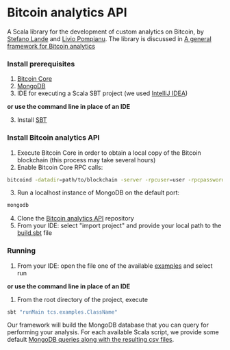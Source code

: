 # Bitcoin analytics API
A Scala library for the development of custom analytics on Bitcoin, by [Stefano Lande](http://tcs.unica.it/members/stefano-lande) and [Livio Pompianu](http://tcs.unica.it/members/livio-pompianu).
The library is discussed in [A general framework for Bitcoin analytics](https://arxiv.org/pdf/1707.01021.pdf)

### Install prerequisites
1. [Bitcoin Core](https://bitcoin.org/en/bitcoin-core/)
2. [MongoDB](https://www.mongodb.com/what-is-mongodb)
3. IDE for executing a Scala SBT project (we used [IntelliJ IDEA](https://www.jetbrains.com/idea/))

__or use the command line in place of an IDE__

3. Install [SBT](http://www.scala-sbt.org/0.13/docs/Installing-sbt-on-Linux.html)

### Install Bitcoin analytics API
1. Execute Bitcoin Core in order to obtain a local copy of the Bitcoin blockchain (this process may take several hours)
2. Enable Bitcoin Core RPC calls:
```bash
bitcoind -datadir=path/to/blockchain -server -rpcuser=user -rpcpassword=password 
```
3. Run a localhost instance of MongoDB on the default port:
```bash
mongodb
```
4. Clone the [Bitcoin analytics API](https://github.com/bitbart/bitcoin-analytics-api/) repository
5. From your IDE: select "import project" and provide your local path to the [build.sbt](https://github.com/bitbart/bitcoin-analytics-api/blob/master/build.sbt) file

### Running 
1. From your IDE: open the file one of the available [examples](https://github.com/bitbart/bitcoin-analytics-api/tree/master/src/main/scala/tcs/examples) and select run

__or use the command line in place of an IDE__
1. From the root directory of the project, execute
```bash
sbt "runMain tcs.examples.ClassName"
```

Our framework will build the MongoDB database that you can query for performing your analysis.
For each available Scala script, we provide some default [MongoDB queries along with the resulting csv files](https://github.com/bitbart/bitcoin-analytics-api/tree/master/queries).
